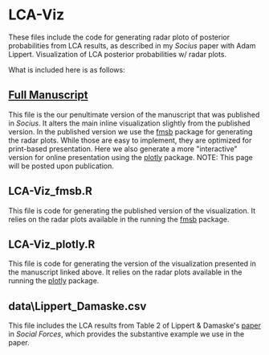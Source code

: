 # LCA-Viz
These files include the code for generating radar ploto of posterior probabilities from LCA results, as described in my *Socius* paper with Adam Lippert. Visualization of LCA posterior probabilities w/ radar plots.

What is included here is as follows:

## [Full Manuscript](https://jimiadams.github.io/LCA-VIz/)
This file is the our penultimate version of the manuscript that was published in *Socius*. It alters the main inline visualization slightly from the published version. In the published version we use the [fmsb](https://cran.r-project.org/web/packages/fmsb/index.html) package for generating the radar plots. While those are easy to implement, they are optimized for print-based presentation. Here we also generate a more "interactive" version for online presentation using the [plotly](https://cran.r-project.org/web/packages/plotly/index.html) package.
NOTE: This page will be posted upon publication.

## LCA-Viz_fmsb.R
This file is code for generating the published version of the visualization. It relies on the radar plots available in the running the [fmsb](https://cran.r-project.org/web/packages/fmsb/index.html) package.
	
## LCA-Viz_plotly.R
This file is code for generating the version of the visualization presented in the manuscript linked above. It relies on the radar plots available in the running the [plotly](https://cran.r-project.org/web/packages/plotly/index.html) package.

## data\Lippert_Damaske.csv 
This file includes the LCA results from Table 2 of Lippert & Damaske's [paper](https://academic.oup.com/sf/advance-article/doi/10.1093/sf/soy117/5253226) in *Social Forces*, which provides the substantive example we use in the paper.
